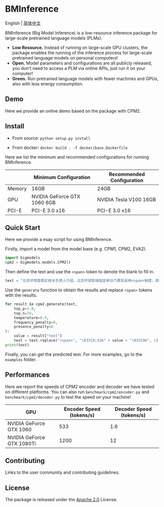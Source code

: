 # BMInference

English | [简体中文]

[简体中文]: ./README-ZH.md

BMInference (Big Model Inference) is a low-resource inference package for large-scale pretrained language models (PLMs).

- **Low Resource.** Instead of running on large-scale GPU clusters, the package enables the running of the inference process for large-scale pretrained language models on personal computers!
- **Open.** Model parameters and configurations are all publicly released, you don't need to access a PLM via online APIs, just run it on your computer! 
- **Green.** Run pretrained language models with fewer machines and GPUs, also with less energy consumption.

## Demo
Here we provide an online demo based on the package with CPM2.

## Install

- From source: ``python setup.py install``

- From docker: ``docker build . -f docker/base.Dockerfile``

Here we list the minimum and recommended configurations for running BMInference. 

| | Minimum Configuration | Recommended Configuration |
|-|-|-|
| Memory | 16GB | 24GB
| GPU | NVIDIA GeForce GTX 1060 6GB | NVIDIA Tesla V100 16GB
| PCI-E |  PCI-E 3.0 x16 |  PCI-E 3.0 x16

## Quick Start

Here we provide a esay script for using BMInference. 

Firstly, import a model from the model base (e.g. CPM1, CPM2, EVA2).
```python
import bigmodels
cpm2 = bigmodels.models.CPM2()
```

Then define the text and use the ``<span>`` token to denote the blank to fill in.
```python
text = "北京环球度假区相关负责人介绍，北京环球影城指定单日门票将采用<span>制度，即推出淡季日、平季日、旺季日和特定日门票。<span>价格为418元，<span>价格为528元，<span>价格为638元，<span>价格为<span>元。北京环球度假区将提供90天滚动价格日历，以方便游客提前规划行程。"
```

Use the ``generate`` function to obtain the results and replace ``<span>`` tokens with the results.

```python
for result in cpm2.generate(text, 
    top_p=1.0,
    top_n=10, 
    temperature=0.9,
    frequency_penalty=0,
    presence_penalty=0
):
    value = result["text"]
    text = text.replace("<span>", "\033[0;32m" + value + "\033[0m", 1)
print(text)
```
Finally, you can get the predicted text. For more examples, go to the ``examples`` folder.

## Performances

Here we report the speeds of CPM2 encoder and decoder we have tested on different platforms. You can also run ``benchmark/cpm2/encoder.py`` and ``benchmark/cpm2/decoder.py`` to test the speed on your machine!

| GPU | Encoder Speed (tokens/s) | Decoder Speed (tokens/s) |
|-|-|-|
| NVIDIA GeForce GTX 1060 | 533 | 1.6
| NVIDIA GeForce GTX 1080Ti | 1200 | 12

## Contributing
Links to the user community and contributing guidelines.

## License

The package is released under the [Apache 2.0](./LICENSE) License.

